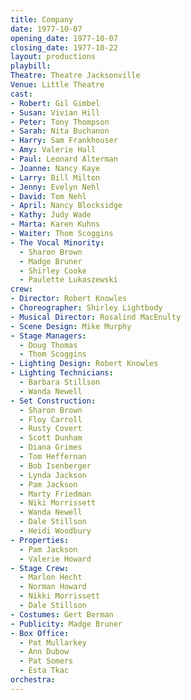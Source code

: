 ```yaml
---
title: Company
date: 1977-10-07
opening_date: 1977-10-07
closing_date: 1977-10-22
layout: productions
playbill:
Theatre: Theatre Jacksonville
Venue: Little Theatre
cast:
- Robert: Gil Gimbel
- Susan: Vivian Hill
- Peter: Tony Thompson
- Sarah: Nita Buchanon
- Harry: Sam Frankhouser
- Amy: Valerie Hall
- Paul: Leonard Alterman
- Joanne: Nancy Kaye
- Larry: Bill Milton
- Jenny: Evelyn Nehl
- David: Tom Nehl
- April: Nancy Blocksidge
- Kathy: Judy Wade
- Marta: Karen Kuhns
- Waiter: Thom Scoggins
- The Vocal Minority:
  - Sharon Brown
  - Madge Bruner
  - Shirley Cooke
  - Paulette Lukaszewski
crew:
- Director: Robert Knowles
- Choreographer: Shirley Lightbody
- Musical Director: Rosalind MacEnulty
- Scene Design: Mike Murphy
- Stage Managers:
  - Doug Thomas
  - Thom Scoggins
- Lighting Design: Robert Knowles
- Lighting Technicians:
  - Barbara Stillson
  - Wanda Newell
- Set Construction:
  - Sharon Brown
  - Floy Carroll
  - Rusty Covert
  - Scott Dunham
  - Diana Grimes
  - Tom Heffernan
  - Bob Isenberger
  - Lynda Jackson
  - Pam Jackson
  - Marty Friedman
  - Niki Morrissett
  - Wanda Newell
  - Dale Stillson
  - Heidi Woodbury
- Properties:
  - Pam Jackson
  - Valerie Howard
- Stage Crew:
  - Marlon Hecht
  - Norman Howard
  - Nikki Morrissett
  - Dale Stillson
- Costumes: Gert Berman
- Publicity: Madge Bruner
- Box Office:
  - Pat Mullarkey
  - Ann Dubow
  - Pat Somers
  - Esta Tkac
orchestra:
---
```


